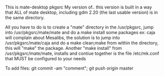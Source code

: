This is mate-desktop pkgsrc My version of.. 
this version is built in a way that ALL of mate desktop, including gdm 2.20 (the last usable version) is in the same directory.

All you have to do is to create a "mate" directory in the /usr/pkgsrc, jump into /usr/pkgsrc/mate/mate and do a make install
some packages ex: caja  will complain about Mesalibs, the solution is to jump into /usr/pkgsrc/mate/caja  and do a make clean;make from within the directory, this will "make" the package. Another "make install"  from /usr/pkgsrc/mate/mate, installs and contiue
together is the file /etc/mk.conf that MUST be configured to your needs

To add files:
git commit -am "comment"; git push origin master
